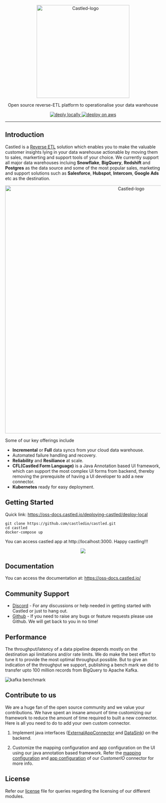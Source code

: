 <p align="center">
  <img src="https://cdn.castled.io/logo/castled_original_on_black.svg" alt="Castled-logo" width="300" />
  <p align="center">Open source reverse-ETL platform to operationalise your data warehouse</p>
</p>

<p align="center">
  <a href="https://docs.castled.io/deploying-castled/deploy-local">
    <img src="https://cdn.castled.io/content/readme/deploy_locally.svg" alt="deply locally" />
  </a>
  <a href="https://docs.castled.io/deploying-castled/deploy-on-aws-ec2">
    <img src="https://cdn.castled.io/content/readme/deploy_aws.svg" alt="deploy on aws" />
  </a>
</p>

---

## Introduction

Castled is a [Reverse ETL](https://medium.com/castled/reverse-etl-opening-the-floodgates-for-operational-analytics-b09610c1120d) solution which enables you to make the valuable customer insights lying in your data warehouse actionable by moving them to sales, markerting and support tools of your choice. We currently support all major data warehouses incluing **Snowflake**, **BigQuery**, **Redshift** and **Postgres** as the data source and some of the most popular sales, marketing and support solutions such as **Salesforce**, **Hubspot**, **Intercom**, **Google Ads** etc as the destination.

<p align="center">
  <img src="https://cdn.castled.io/content/readme/castled_overview.svg" alt="Castled-logo" width="800" />
</p>

Some of our key offerings include

- **Incremental** or **Full** data syncs from your cloud data warehouse.
- Automated failure handling and recovery.
- **Reliability** and **Resiliance** at scale.
- **CFL(Castled Form Language)** is a Java Annotation based UI framework, which can support the most complex UI forms from backend, thereby removing the prerequisite of having a UI developer to add a new connector.
- **Kubernetes** ready for easy deployment.

## Getting Started

Quick link: https://oss-docs.castled.io/deploying-castled/deploy-local

```
git clone https://github.com/castledio/castled.git
cd castled
docker-compose up
```

You can access castled app at http://localhost:3000. Happy castling!!!

<p align="center">
  <a href="https://www.loom.com/embed/71bf33acbb4a41cab7c96a3460a84e5f">
      <img style="max-width:600px;" src="https://cdn.loom.com/sessions/thumbnails/2a611aef2bfb454fa026cb1489d5a859-with-play.gif"/>
  </a>
</p>

## Documentation

You can access the documentation at: https://oss-docs.castled.io/

## Community Support

- [Discord](https://discord.gg/7aJ3DWP9pz) - For any discussions or help needed in getting started with Castled or just to hang out.
- [Github](https://github.com/castledio/castled) - If you need to raise any bugs or feature requests please use Github. We will get back to you in no time!

## Performance

The throughput/latency of a data pipeline depends mostly on the destination api limitations and/or rate limits. We do make the best effort to tune it to provide the most optimal throughput possible. But to give an indication of the throughput we support, publishing a bench mark we did to transfer upto 100 million records from BigQuery to Apache Kafka.

![kafka benchmark](https://cdn.castled.io/content/readme/kafka_benchmark_shaded.png)

## Contribute to us

We are a huge fan of the open source community and we value your contributions. We have spent an insane amount of time customizing our framework to reduce the amount of time required to built a new connector. Here is all you need to do to add your own custom connector.

1. Implement java interfaces ([ExternalAppConnector](https://github.com/castledio/castled/blob/main/connectors/src/main/java/io/castled/apps/ExternalAppConnector.java) and [DataSink](https://github.com/castledio/castled/blob/main/connectors/src/main/java/io/castled/apps/DataSink.java)) on the backend.

2. Customize the mapping configuration and app configuration on the UI using our java annotation based framework. Refer the [mapping configuration](https://github.com/castledio/castled/blob/main/connectors/src/main/java/io/castled/apps/connectors/customerio/CustomerIOAppSyncConfig.java) and [app configuration](https://github.com/castledio/castled/blob/main/connectors/src/main/java/io/castled/apps/connectors/customerio/CustomerIOAppConfig.java) of our _CustomerIO_ connector for more info.

## License

Refer our [license](https://github.com/castledio/castled/blob/main/LICENSE.md) file for queries regarding the licensing of our different modules.
